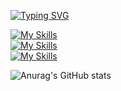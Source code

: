[![Typing SVG](https://readme-typing-svg.herokuapp.com?font=Kanit&size=40&center=false&vCenter=true&duration=3000&pause=10000&color=C77DBB&witdh=600&height=100&repeat=true&lines=public+class+Seung+{)](https://git.io/typing-svg)
<!-- lang -->
<!-- framework, library -->
<!-- db -->
<!-- tool -->
[![My Skills](https://skillicons.dev/icons?i=java,js)](https://skillicons.dev)  
[![My Skills](https://skillicons.dev/icons?i=spring,react)](https://skillicons.dev)  
[![My Skills](https://skillicons.dev/icons?i=mysql)](https://skillicons.dev)  
<!--
[![My Skills](https://skillicons.dev/icons?i=docker,aws)](https://skillicons.dev)  
-->
![Anurag's GitHub stats](https://github-readme-stats.vercel.app/api?hide_border=true&show_icons=true&bg_color=20232a&icon_color=E3E3E3A8&text_color=fff&title_color=C77DBB&count_private=true&username=miniato2&show_icons=true&theme=dracula)
